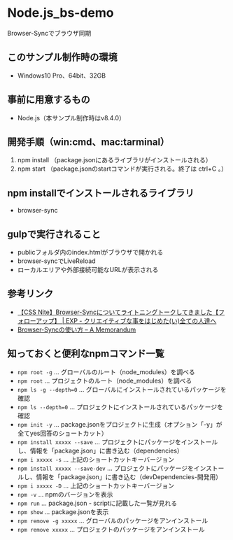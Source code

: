 # Node.js_bs-demo
Browser-Syncでブラウザ同期

## このサンプル制作時の環境
* Windows10 Pro、64bit、32GB

## 事前に用意するもの
* Node.js（本サンプル制作時はv8.4.0）

## 開発手順（win:cmd、mac:tarminal）
1. npm install （package.jsonにあるライブラリがインストールされる）
2. npm start （package.jsonのstartコマンドが実行される。終了は ctrl+C 。）

## npm installでインストールされるライブラリ
* browser-sync

## gulpで実行されること
* publicフォルダ内のindex.htmlがブラウザで開かれる
* browser-syncでLiveReload
* ローカルエリアや外部接続可能なURLが表示される

## 参考リンク
* [【CSS Nite】Browser-Syncについてライトニングトークしてきました【フォローアップ】 | EXP - クリエイティブな事をはじめた(い)全ての人達へ](http://wp-e.org/2014/12/18/5385/)
* [Browser-Syncの使い方 &#8211; A Memorandum](https://protean.cc/how-to-use-browser-sync)

## 知っておくと便利なnpmコマンド一覧
* `npm root -g` … グローバルのルート（node_modules）を調べる
* `npm root` … プロジェクトのルート（node_modules）を調べる
* `npm ls -g --depth=0` … グローバルにインストールされているパッケージを確認
* `npm ls --depth=0` … プロジェクトにインストールされているパッケージを確認
* `npm init -y` … package.jsonをプロジェクトに生成（オプション「-y」が全てyes回答のショートカット）
* `npm install xxxxx --save` … プロジェクトにパッケージをインストールし、情報を「package.json」に書き込む（dependencies）
* `npm i xxxxx -s` … 上記のショートカットキーバージョン
* `npm install xxxxx --save-dev` … プロジェクトにパッケージをインストールし、情報を「package.json」に書き込む（devDependencies-開発用）
* `npm i xxxxx -D` … 上記のショートカットキーバージョン
* `npm -v` … npmのバージョンを表示
* `npm run` … package.json - scriptに記載した一覧が見れる
* `npm show` … package.jsonを表示
* `npm remove -g xxxxx` … グローバルのパッケージをアンインストール
* `npm remove xxxxx` … プロジェクトのパッケージをアンインストール
